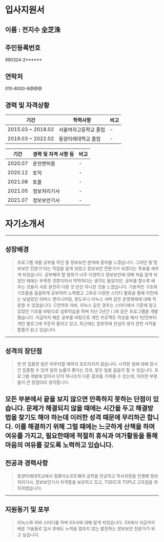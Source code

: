 # 입사지원서

## 이름 : 전지수 全芝洙

## 주민등록번호
990324-2******

## 연락처
010-8000-8@@@

## 경력 및 자격상황

|기간|학력사항|비고|
|---|---|---|
|2015.03 ~ 2018.02|서울여자고등학교 졸업|-|
|2019.03 ~ 2022.02|동양미래대학교 졸업|-|

|기간|경력 및 자격 사항 등|비고|
|-----|-------------|--|
|2020.07|운전면허증|-|
|2020.12|토익|-|
|2021.08|토플|-|
|2021.05|정보처리기사|-|
|2021.07|정보보안기사|-|

# 자기소개서
----

## 성장배경

> 프로그램 개발 공부를 하던 중 정보보안 분야에 흥미를 느꼈습니다. 그러던 중‘정보보안 전문가’라는 직업을 알게 되었고 정보보안 전문가가 되겠다는 목표를 세우게 되었습니다. 공부해야 할 범위가 너무 다양하고 정보보안에 대해 처음 알게 되었던 때에는 부족한 것뿐이어서 막막하다는 생각도 들었지만, 공부를 할수록 배우는 것들이 서로 완전히 다른 것 만은 아니란 것을 느꼈습니다. 기본적인 구조와 기초들을 꼼꼼하게 공부하려 노력했고 그후로 다양한 스터디 활동을 통해 이전에는 낯설었던 리버스 엔지니어링, 윈도우나 리눅스 서버 같은 운영체제에 대해 적응할 수 있었습니다. C언어와 자바, 리눅스 같은 경우는 스터디에서 기존에 알고 있었던 기초를 바탕으로 심화학습을 하며 지난 2년간 (   )와 같은 프로그램을 개발했습니다. 지금까지 해온 공부를 바탕으로 개인 프로젝트 작성을 해서 1년전부터 개인 블로그에 꾸준히 올리고 있고, 최근에는 암호학에 관심이 생겨 관련 서적을 틈틈이 읽고 있습니다. 
----

## 성격의 장단점

> 한 번 집중한 일은 마무리할 때까지 흐트러지지 않습니다. 시작한 일에 대해 장시간 집중할 수 있어 일의 능률이 좋다는 것과, 맡은 일을 꼼꼼히 할 수 있습니다. 프로그램 개발에 있어서 단어 하나조차 다른 결과를 가져올 수 있는데, 이러한 부분들이 큰 장점이라 생각합니다.

모든 부분에서 끝을 보지 않으면 만족하지 못하는 단점이 있습니다. 문제가 해결되지 않을 때에는 시간을 두고 해결방법을 찾기도 해야 하는데 이러한 성격 때문에 무리하곤 합니다. 이를 해결하기 위해 그럴 때에는 느긋하게 산책을 하며 여유를 가지고, 필요한때에 적절히 휴식과 여가활동을 통해 마음의 여유를 갖도록 노력하고 있습니다.
----


## 전공과 경력사항
>동양미래대학교에서 컴퓨터소프트웨어 공학을 전공하고 학사과정을 진행해 정보처리기사, 정보보안기사 자격증을 보유하고 있고, TOEIC과 TOPLE 고득점을 취득하였습니다. 
----

## 지원동기 및 포부
> 리눅스와 자바 스터디를 하며 XX사에 대해 알게 되었습니다. XX에서 지금까지 배운 기술들로 입사 후에도 노력을 멈추지 않는 발전하는 정보보안 전문가가 되고 싶습니다.
